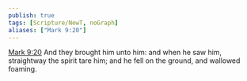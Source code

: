 ```yaml
---
publish: true
tags: [Scripture/NewT, noGraph]
aliases: ["Mark 9:20"]
---
```

[Mark 9:20](https://churchofjesuschrist.org/study/scriptures/nt/mark/9?lang=eng&id=p20#p20) And they brought him unto him: and when he saw him, straightway the spirit tare him; and he fell on the ground, and wallowed foaming.
